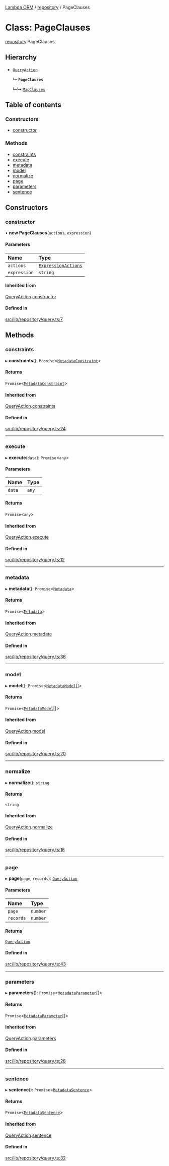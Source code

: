 [Lambda ORM](../README.md) / [repository](../modules/repository.md) / PageClauses

# Class: PageClauses

[repository](../modules/repository.md).PageClauses

## Hierarchy

- [`QueryAction`](repository.QueryAction.md)

  ↳ **`PageClauses`**

  ↳↳ [`MapClauses`](repository.MapClauses.md)

## Table of contents

### Constructors

- [constructor](repository.PageClauses.md#constructor)

### Methods

- [constraints](repository.PageClauses.md#constraints)
- [execute](repository.PageClauses.md#execute)
- [metadata](repository.PageClauses.md#metadata)
- [model](repository.PageClauses.md#model)
- [normalize](repository.PageClauses.md#normalize)
- [page](repository.PageClauses.md#page)
- [parameters](repository.PageClauses.md#parameters)
- [sentence](repository.PageClauses.md#sentence)

## Constructors

### constructor

• **new PageClauses**(`actions`, `expression`)

#### Parameters

| Name | Type |
| :------ | :------ |
| `actions` | [`ExpressionActions`](repository.ExpressionActions.md) |
| `expression` | `string` |

#### Inherited from

[QueryAction](repository.QueryAction.md).[constructor](repository.QueryAction.md#constructor)

#### Defined in

[src/lib/repository/query.ts:7](https://github.com/FlavioLionelRita/lambdaorm/blob/15e828d/src/lib/repository/query.ts#L7)

## Methods

### constraints

▸ **constraints**(): `Promise`<[`MetadataConstraint`](../interfaces/model.MetadataConstraint.md)\>

#### Returns

`Promise`<[`MetadataConstraint`](../interfaces/model.MetadataConstraint.md)\>

#### Inherited from

[QueryAction](repository.QueryAction.md).[constraints](repository.QueryAction.md#constraints)

#### Defined in

[src/lib/repository/query.ts:24](https://github.com/FlavioLionelRita/lambdaorm/blob/15e828d/src/lib/repository/query.ts#L24)

___

### execute

▸ **execute**(`data`): `Promise`<`any`\>

#### Parameters

| Name | Type |
| :------ | :------ |
| `data` | `any` |

#### Returns

`Promise`<`any`\>

#### Inherited from

[QueryAction](repository.QueryAction.md).[execute](repository.QueryAction.md#execute)

#### Defined in

[src/lib/repository/query.ts:12](https://github.com/FlavioLionelRita/lambdaorm/blob/15e828d/src/lib/repository/query.ts#L12)

___

### metadata

▸ **metadata**(): `Promise`<[`Metadata`](../interfaces/model.Metadata.md)\>

#### Returns

`Promise`<[`Metadata`](../interfaces/model.Metadata.md)\>

#### Inherited from

[QueryAction](repository.QueryAction.md).[metadata](repository.QueryAction.md#metadata)

#### Defined in

[src/lib/repository/query.ts:36](https://github.com/FlavioLionelRita/lambdaorm/blob/15e828d/src/lib/repository/query.ts#L36)

___

### model

▸ **model**(): `Promise`<[`MetadataModel`](../interfaces/model.MetadataModel.md)[]\>

#### Returns

`Promise`<[`MetadataModel`](../interfaces/model.MetadataModel.md)[]\>

#### Inherited from

[QueryAction](repository.QueryAction.md).[model](repository.QueryAction.md#model)

#### Defined in

[src/lib/repository/query.ts:20](https://github.com/FlavioLionelRita/lambdaorm/blob/15e828d/src/lib/repository/query.ts#L20)

___

### normalize

▸ **normalize**(): `string`

#### Returns

`string`

#### Inherited from

[QueryAction](repository.QueryAction.md).[normalize](repository.QueryAction.md#normalize)

#### Defined in

[src/lib/repository/query.ts:16](https://github.com/FlavioLionelRita/lambdaorm/blob/15e828d/src/lib/repository/query.ts#L16)

___

### page

▸ **page**(`page`, `records`): [`QueryAction`](repository.QueryAction.md)

#### Parameters

| Name | Type |
| :------ | :------ |
| `page` | `number` |
| `records` | `number` |

#### Returns

[`QueryAction`](repository.QueryAction.md)

#### Defined in

[src/lib/repository/query.ts:43](https://github.com/FlavioLionelRita/lambdaorm/blob/15e828d/src/lib/repository/query.ts#L43)

___

### parameters

▸ **parameters**(): `Promise`<[`MetadataParameter`](../interfaces/model.MetadataParameter.md)[]\>

#### Returns

`Promise`<[`MetadataParameter`](../interfaces/model.MetadataParameter.md)[]\>

#### Inherited from

[QueryAction](repository.QueryAction.md).[parameters](repository.QueryAction.md#parameters)

#### Defined in

[src/lib/repository/query.ts:28](https://github.com/FlavioLionelRita/lambdaorm/blob/15e828d/src/lib/repository/query.ts#L28)

___

### sentence

▸ **sentence**(): `Promise`<[`MetadataSentence`](../interfaces/model.MetadataSentence.md)\>

#### Returns

`Promise`<[`MetadataSentence`](../interfaces/model.MetadataSentence.md)\>

#### Inherited from

[QueryAction](repository.QueryAction.md).[sentence](repository.QueryAction.md#sentence)

#### Defined in

[src/lib/repository/query.ts:32](https://github.com/FlavioLionelRita/lambdaorm/blob/15e828d/src/lib/repository/query.ts#L32)
